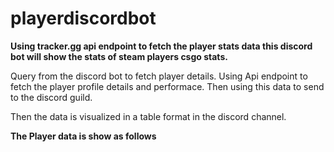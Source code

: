 # playerdiscordbot
__**Using tracker.gg api endpoint to fetch the player stats data this discord bot will show the stats of steam players csgo stats.**__

Query from the discord bot to fetch player details.
Using Api endpoint to fetch the player profile details and performace. 
Then using this data to send to the discord guild.

Then the data is visualized in a table format in the discord channel.

**The Player data is show as follows**
<blockquote class="imgur-embed-pub" lang="en" data-id="a/uhUITpP" data-context="false" ><a href="//imgur.com/a/uhUITpP"></a></blockquote><script async src="//s.imgur.com/min/embed.js" charset="utf-8"></script>
